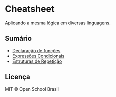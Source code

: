 # Cheatsheet
Aplicando a mesma lógica em diversas linguagens.

## Sumário

- [Declaração de funções](Declaração_de_funções/README.md)
- [Expressões Condicionais](#expressões-condicionais)
- [Estruturas de Repetição](#estruturas-de-repetição)


## Licença
MIT &copy; Open School Brasil
